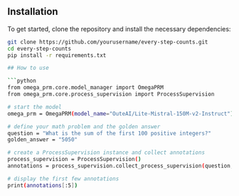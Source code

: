 ## Installation

To get started, clone the repository and install the necessary dependencies:

```bash
git clone https://github.com/yourusername/every-step-counts.git
cd every-step-counts
pip install -r requirements.txt

## How to use

```python
from omega_prm.core.model_manager import OmegaPRM
from omega_prm.core.process_supervision import ProcessSupervision

# start the model
omega_prm = OmegaPRM(model_name="OuteAI/Lite-Mistral-150M-v2-Instruct")

# define your math problem and the golden answer
question = "What is the sum of the first 100 positive integers?"
golden_answer = "5050"

# create a ProcessSupervision instance and collect annotations
process_supervision = ProcessSupervision()
annotations = process_supervision.collect_process_supervision(question, golden_answer, search_limit=100)

# display the first few annotations
print(annotations[:5])
```